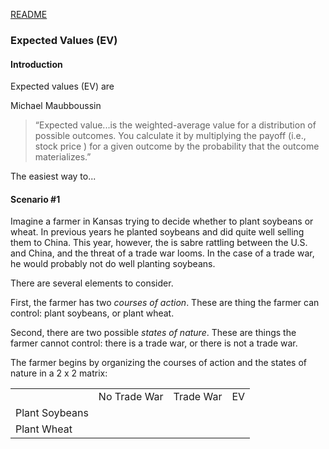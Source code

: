 [README](https://github.com/vmsmith/DecisionSupportTool/blob/master/README.md)

### Expected Values (EV)  

#### Introduction  

Expected values (EV) are

Michael Maubboussin  

>“Expected value...is the weighted-average value for a distribution of possible outcomes. You calculate it by multiplying the payoff (i.e., stock price ) for a given outcome by the probability that the outcome materializes.”

The easiest way to...

#### Scenario #1  

Imagine a farmer in Kansas trying to decide whether to plant soybeans or wheat. In previous years he planted soybeans and did quite well selling them to China. This year, however, the is sabre rattling between the U.S. and China, and the threat of a trade war looms. In the case of a trade war, he would probably not do well planting soybeans.

There are several elements to consider.

First, the farmer has two *courses of action*. These are thing the farmer can control: plant soybeans, or plant wheat.

Second, there are two possible *states of nature*. These are things the farmer cannot control: there is a trade war, or there is not a trade war.

The farmer begins by organizing the courses of action and the states of nature in a 2 x 2 matrix:

<table>
  <tr><td></td><td>No Trade War</td><td>Trade War</td><td>EV</td></tr>
  <tr><td>Plant Soybeans</td><td></td><td></td><td></td></tr>
  <tr><td>Plant Wheat</td><td></td><td></td><td></td></tr>
</table>
